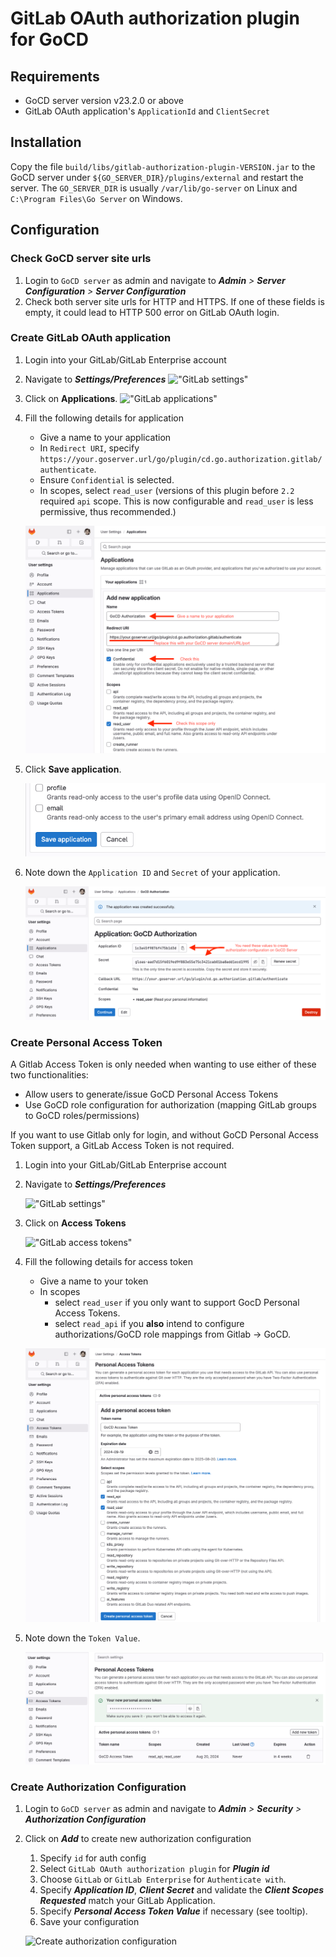 # GitLab OAuth authorization plugin for GoCD

## Requirements

* GoCD server version v23.2.0 or above
* GitLab OAuth application's `ApplicationId` and `ClientSecret`

## Installation

Copy the file `build/libs/gitlab-authorization-plugin-VERSION.jar` to the GoCD server under `${GO_SERVER_DIR}/plugins/external` 
and restart the server. The `GO_SERVER_DIR` is usually `/var/lib/go-server` on Linux and `C:\Program Files\Go Server` 
on Windows.

## Configuration

###  Check GoCD server site urls

1. Login to `GoCD server` as admin and navigate to **_Admin_** _>_ **_Server Configuration_** _>_ **_Server Configuration_**
2. Check both server site urls for HTTP and HTTPS. If one of these fields is empty, it could lead to HTTP 500 error on GitLab OAuth login.

###  Create GitLab OAuth application

1. Login into your GitLab/GitLab Enterprise account
2. Navigate to **_Settings/Preferences_**
!["GitLab settings"][1]

3. Click on **Applications**.
!["GitLab applications"][2]

4. Fill the following details for application
    - Give a name to your application
    - In `Redirect URI`, specify `https://your.goserver.url/go/plugin/cd.go.authorization.gitlab/authenticate`.
    - Ensure `Confidential` is selected.
    - In scopes, select `read_user` (versions of this plugin before `2.2` required `api` scope. This is now configurable and `read_user` is less permissive, thus recommended.)
    
    !["Fill application details"][3]
   
5. Click **Save application**.

   !["Save application"][4]

7. Note down the `Application ID` and `Secret` of your application.

   !["GitLab application info"][5]

### Create Personal Access Token

A Gitlab Access Token is only needed when wanting to use either of these two functionalities:
- Allow users to generate/issue GoCD Personal Access Tokens
- Use GoCD role configuration for authorization (mapping GitLab groups to GoCD roles/permissions)

If you want to use Gitlab only for login, and without GoCD Personal Access Token support, a GitLab Access Token is not required.

1. Login into your GitLab/GitLab Enterprise account
2. Navigate to **_Settings/Preferences_**

   !["GitLab settings"][1]

3. Click on **Access Tokens**
   
   !["GitLab access tokens"][7]

4. Fill the following details for access token
    - Give a name to your token
    - In scopes
      - select `read_user` if you only want to support GocD Personal Access Tokens.
      - select `read_api` if you **also** intend to configure authorizations/GoCD role mappings from Gitlab -> GoCD.

    !["Fill access token detail"][8]

5. Note down the `Token Value`.

   ![GitLab personal access token info][10]

### Create Authorization Configuration

1. Login to `GoCD server` as admin and navigate to **_Admin_** _>_ **_Security_** _>_ **_Authorization Configuration_**
2. Click on **_Add_** to create new authorization configuration
    1. Specify `id` for auth config
    2. Select `GitLab OAuth authorization plugin` for **_Plugin id_**
    3. Choose `GitLab` or `GitLab Enterprise` for `Authenticate with`.
    4. Specify **_Application ID_**, **_Client Secret_** and validate the **_Client Scopes Requested_** match your GitLab Application.
    5. Specify **_Personal Access Token Value_** if necessary (see tooltip).
    6. Save your configuration
    
    ![Create authorization configuration][6]

[1]: images/nav_settings.png    "GitLab settings"
[2]: images/nav_applications.png    "GitLab applications"
[3]: images/fill_application_details.png   "Fill application details"
[4]: images/save_application.png   "Save application"
[5]: images/application_info.png   "GitLab application info"
[6]: images/gocd_auth_config.gif  "Create authorization configuration"
[7]: images/nav_access_tokens.png "GitLab Access Tokens"
[8]: images/fill_access_token_details.png "Fill access token details"
[9]: images/save_token.png "Save token"
[10]: images/token_info.png "GitLab personal accesss token info"
